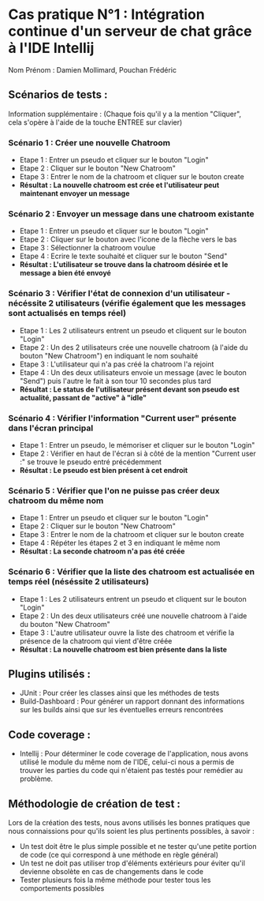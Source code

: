 # Cas pratique N°1 : Intégration continue d'un serveur de chat grâce à l'IDE Intellij

Nom Prénom : Damien Mollimard, Pouchan Frédéric

## Scénarios de tests :

Information supplémentaire : (Chaque fois qu'il y a la mention "Cliquer", cela s'opère à l'aide de la touche ENTREE sur clavier)

### Scénario 1 : Créer une nouvelle Chatroom

- Etape 1 : Entrer un pseudo et cliquer sur le bouton "Login"
- Etape 2 : Cliquer sur le bouton "New Chatroom"
- Etape 3 : Entrer le nom de la chatroom et cliquer sur le bouton create
- **Résultat : La nouvelle chatroom est crée et l'utilisateur peut maintenant envoyer un message**

### Scénario 2 : Envoyer un message dans une chatroom existante

- Etape 1 : Entrer un pseudo et cliquer sur le bouton "Login"
- Etape 2 : Cliquer sur le bouton avec l'icone de la flèche vers le bas
- Etape 3 : Sélectionner la chatroom voulue
- Etape 4 : Ecrire le texte souhaité et cliquer sur le bouton "Send"
- **Résultat : L'utilisateur se trouve dans la chatroom désirée et le message a bien été envoyé**
  
### Scénario 3 : Vérifier l'état de connexion d'un utilisateur - nécéssite 2 utilisateurs (vérifie également que les messages sont actualisés en temps réel)

- Etape 1 : Les 2 utilisateurs entrent un pseudo et cliquent sur le bouton "Login"
- Etape 2 : Un des 2 utilisateurs crée une nouvelle chatroom (à l'aide du bouton "New Chatroom") en indiquant le nom souhaité
- Etape 3 : L'utilisateur qui n'a pas créé la chatroom l'a rejoint 
- Etape 4 : Un des deux utilisateurs envoie un message (avec le bouton "Send") puis l'autre le fait à son tour 10 secondes plus tard
- **Résultat : Le status de l'utilisateur présent devant son pseudo est actualité, passant de "active" à "idle"**
  
### Scénario 4 : Vérifier l'information "Current user" présente dans l'écran principal

- Etape 1 : Entrer un pseudo, le mémoriser et cliquer sur le bouton "Login"
- Etape 2 : Vérifier en haut de l'écran si à côté de la mention "Current user :" se trouve le pseudo entré précédemment
- **Résultat : Le pseudo est bien présent à cet endroit**

### Scénario 5 : Vérifier que l'on ne puisse pas créer deux chatroom du même nom 

- Etape 1 : Entrer un pseudo et cliquer sur le bouton "Login"
- Etape 2 : Cliquer sur le bouton "New Chatroom"
- Etape 3 : Entrer le nom de la chatroom et cliquer sur le bouton create
- Etape 4 : Répéter les étapes 2 et 3 en indiquant le même nom 
- **Résultat : La seconde chatroom n'a pas été créée** 

### Scénario 6 : Vérifier que la liste des chatroom est actualisée en temps réel (néséssite 2 utilisateurs)
- Etape 1 : Les 2 utilisateurs entrent un pseudo et cliquent sur le bouton "Login"
- Etape 2 : Un des deux utilisateurs créé une nouvelle chatroom à l'aide du bouton "New Chatroom"
- Etape 3 : L'autre utilisateur ouvre la liste des chatroom et vérifie la présence de la chatroom qui vient d'être créée
- **Résultat : La nouvelle chatroom est bien présente dans la liste**
## Plugins utilisés :

- JUnit : Pour créer les classes ainsi que les méthodes de tests
- Build-Dashboard : Pour générer un rapport donnant des informations sur les builds ainsi que sur les éventuelles erreurs rencontrées 

## Code coverage :

- Intellij : Pour déterminer le code coverage de l'application, nous avons utilisé le module du même nom de l'IDE, celui-ci nous a permis de trouver 
les parties du code qui n'étaient pas testés pour remédier au problème.

## Méthodologie de création de test :

  Lors de la création des tests, nous avons utilisés les bonnes pratiques que nous connaissions pour qu'ils soient les plus pertinents possibles, 
  à savoir : 

  - Un test doit être le plus simple possible et ne tester qu'une petite portion de code (ce qui correspond à une méthode en règle général)
  - Un test ne doit pas utiliser trop d'éléments extérieurs pour éviter qu'il devienne obsolète en cas de changements dans le code
  - Tester plusieurs fois la même méthode pour tester tous les comportements possibles 